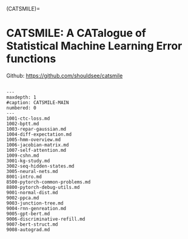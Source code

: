 (CATSMILE)=


# CATSMILE: A CATalogue of Statistical Machine Learning Error functions

Github: <https://github.com/shouldsee/catsmile>


```{include} 8001-intro.md
```


```{toctree}
---
maxdepth: 1
#caption: CATSMILE-MAIN
numbered: 0
---
1001-ctc-loss.md
1002-bptt.md
1003-repar-gaussian.md
1004-diff-expectation.md
1005-hmm-overview.md
1006-jacobian-matrix.md
1007-self-attention.md
1009-cshn.md
3001-kg-study.md
3002-seq-hidden-states.md
3005-neural-nets.md
8001-intro.md
8500-pytorch-common-problems.md
8800-pytorch-debug-utils.md
9001-normal-dist.md
9002-ppca.md
9003-junction-tree.md
9004-rnn-genreation.md
9005-gpt-bert.md
9006-discriminative-refill.md
9007-bert-struct.md
9008-autograd.md
```
